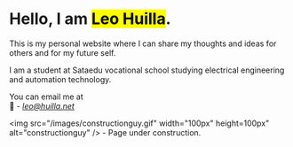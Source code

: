 # Hello, I am <mark>Leo Huilla</mark>.

This is my personal website where I can share my thoughts and ideas for others and for my future self.

I am a student at Sataedu vocational school studying electrical engineering and automation technology.

You can email me at    
📧 - <i>[leo@huilla.net](mailto:leo@huilla.net)</i>


<img src="/images/constructionguy.gif" width="100px" height=100px" alt="constructionguy" /> - Page under construction.
